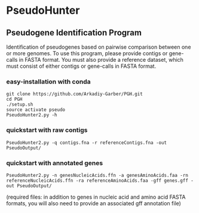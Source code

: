 # PseudoHunter
## Pseudogene Identification Program 
Identification of pseudogenes based on pairwise comparison between one or more genomes. To use this program, please provide contigs or gene-calls in FASTA format. You must also provide a reference dataset, which must consist of either contigs or gene-calls in FASTA format.

### easy-installation with conda
    git clone https://github.com/Arkadiy-Garber/PGH.git
    cd PGH
    ./setup.sh
    source activate pseudo
    PseudoHunter2.py -h

### quickstart with raw contigs
    PseudoHunter2.py -q contigs.fna -r referenceContigs.fna -out PseudoOutput/

### quickstart with annotated genes
    PseudoHunter2.py -n genesNucleicAcids.ffn -a genesAminoAcids.faa -rn referenceNucleicAcids.ffn -ra referenceAminoAcids.faa -gff genes.gff -out PseudoOutput/
(required files: in addition to genes in nucleic acid and amino acid FASTA formats, you will also need to provide an associated gff annotation file)
